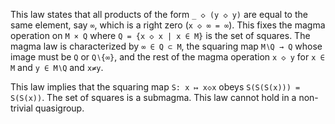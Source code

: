 This law states that all products of the form `_ ◇ (y ◇ y)` are equal to the same element, say `∞`, which is a right zero (`x ◇ ∞ = ∞`).  This fixes the magma operation on `M × Q` where `Q = {x ◇ x | x ∈ M}` is the set of squares.  The magma law is characterized by `∞ ∈ Q ⊂ M`, the squaring map `M∖Q → Q` whose image must be `Q` or `Q∖{∞}`, and the rest of the magma operation `x ◇ y` for `x ∈ M` and `y ∈ M∖Q` and `x≠y`.

This law implies that the squaring map `S: x ↦ x◇x` obeys `S(S(S(x))) = S(S(x))`.  The set of squares is a submagma.  This law cannot hold in a non-trivial quasigroup.
